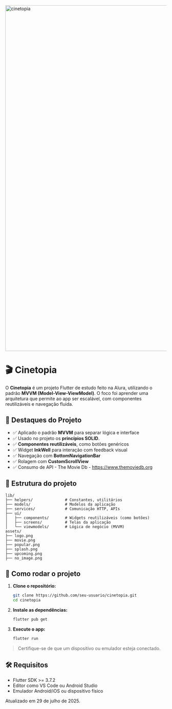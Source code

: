 
<img width="1920" height="1080" alt="cinetopia" src="https://github.com/user-attachments/assets/7f0de920-8fd7-4bda-ba00-44ff42191072" />

# 🎬 Cinetopia


O **Cinetopia** é um projeto Flutter de estudo feito na Alura, utilizando o padrão **MVVM (Model-View-ViewModel)**. O foco foi aprender uma arquitetura que permite ao app ser escalável, com componentes reutilizáveis e navegação fluida.

## 🌟 Destaques do Projeto

- ✅ Aplicado o padrão **MVVM** para separar lógica e interface
- ✅ Usado no projeto os **princípios SOLID**.
- ✅ **Componentes reutilizáveis**, como botões genéricos
- ✅ Widget **InkWell** para interação com feedback visual
- ✅ Navegação com **BottomNavigationBar**
- ✅ Rolagem com **CustomScrollView**
- ✅ Consumo de API - The Movie Db - https://www.themoviedb.org

## 📁 Estrutura do projeto

```plaintext
lib/
├── helpers/              # Constantes, utilitários
├── models/               # Modelos da aplicação
├── services/             # Comunicação HTTP, APIs
├── ui/
│   ├── components/       # Widgets reutilizáveis (como botões)
│   ├── screens/          # Telas da aplicação
│   └── viewmodels/       # Lógica de negócio (MVVM)
assets/
├── logo.png
├── movie.png
├── popular.png
├── splash.png
├── upcoming.png
├── no_image.png
```

## 🚀 Como rodar o projeto

1. **Clone o repositório:**
   ```bash
   git clone https://github.com/seu-usuario/cinetopia.git
   cd cinetopia
   ```

2. **Instale as dependências:**
   ```bash
   flutter pub get
   ```

3. **Execute o app:**
   ```bash
   flutter run
   ```

> Certifique-se de que um dispositivo ou emulador esteja conectado.

## 🛠️ Requisitos

- Flutter SDK >= 3.7.2
- Editor como VS Code ou Android Studio
- Emulador Android/iOS ou dispositivo físico

Atualizado em 29 de julho de 2025.
